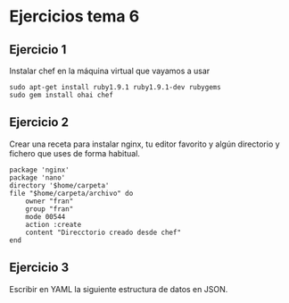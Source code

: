 # Ejercicios tema 6

## Ejercicio 1
Instalar chef en la máquina virtual que vayamos a usar
```
sudo apt-get install ruby1.9.1 ruby1.9.1-dev rubygems
sudo gem install ohai chef
```
## Ejercicio 2
Crear una receta para instalar nginx, tu editor favorito y algún directorio y fichero que uses de forma habitual.
```
package 'nginx'
package 'nano'
directory '$home/carpeta'
file "$home/carpeta/archivo" do
	owner "fran"
	group "fran"
	mode 00544
	action :create
	content "Direcctorio creado desde chef"
end
```

## Ejercicio 3
Escribir en YAML la siguiente estructura de datos en JSON.
